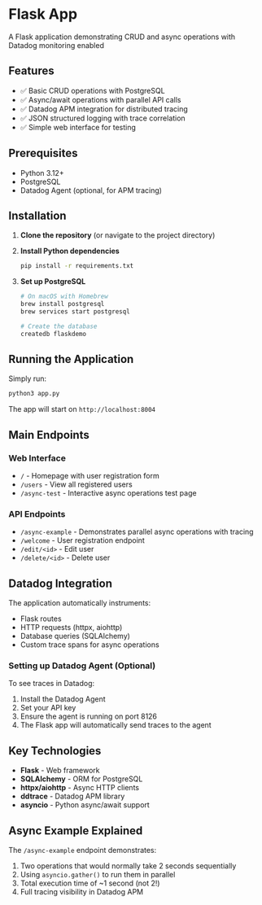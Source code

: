 # Flask App

A Flask application demonstrating CRUD and async operations with Datadog monitoring enabled

## Features

- ✅ Basic CRUD operations with PostgreSQL
- ✅ Async/await operations with parallel API calls
- ✅ Datadog APM integration for distributed tracing
- ✅ JSON structured logging with trace correlation
- ✅ Simple web interface for testing

## Prerequisites

- Python 3.12+
- PostgreSQL
- Datadog Agent (optional, for APM tracing)

## Installation

1. **Clone the repository** (or navigate to the project directory)

2. **Install Python dependencies**
   ```bash
   pip install -r requirements.txt
   ```

3. **Set up PostgreSQL**
   ```bash
   # On macOS with Homebrew
   brew install postgresql
   brew services start postgresql
   
   # Create the database
   createdb flaskdemo
   ```

## Running the Application

Simply run:
```bash
python3 app.py
```

The app will start on `http://localhost:8004`

## Main Endpoints

### Web Interface
- `/` - Homepage with user registration form
- `/users` - View all registered users
- `/async-test` - Interactive async operations test page

### API Endpoints
- `/async-example` - Demonstrates parallel async operations with tracing
- `/welcome` - User registration endpoint
- `/edit/<id>` - Edit user
- `/delete/<id>` - Delete user

## Datadog Integration

The application automatically instruments:
- Flask routes
- HTTP requests (httpx, aiohttp)
- Database queries (SQLAlchemy)
- Custom trace spans for async operations

### Setting up Datadog Agent (Optional)

To see traces in Datadog:

1. Install the Datadog Agent
2. Set your API key
3. Ensure the agent is running on port 8126
4. The Flask app will automatically send traces to the agent

## Key Technologies

- **Flask** - Web framework
- **SQLAlchemy** - ORM for PostgreSQL
- **httpx/aiohttp** - Async HTTP clients
- **ddtrace** - Datadog APM library
- **asyncio** - Python async/await support

## Async Example Explained

The `/async-example` endpoint demonstrates:
1. Two operations that would normally take 2 seconds sequentially
2. Using `asyncio.gather()` to run them in parallel
3. Total execution time of ~1 second (not 2!)
4. Full tracing visibility in Datadog APM